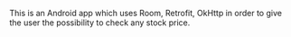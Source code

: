 This is an Android app which uses Room, Retrofit, OkHttp in order to give the user the possibility to check any stock price.
